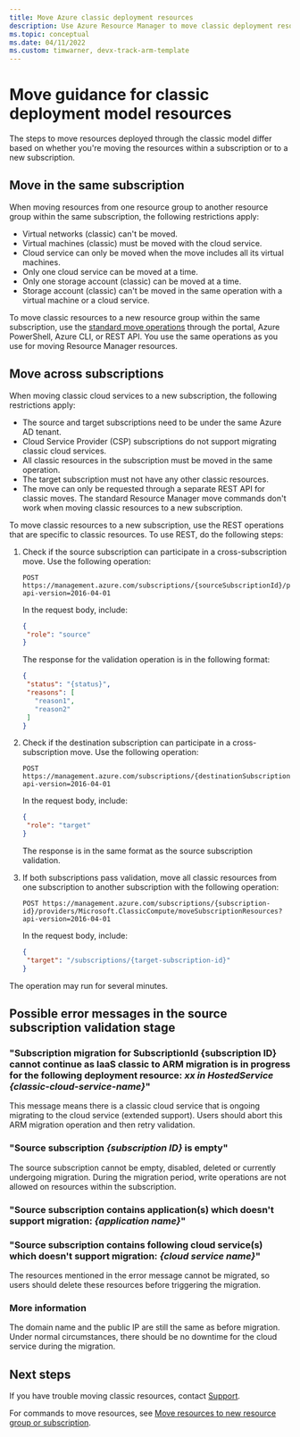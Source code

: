 ```yaml
---
title: Move Azure classic deployment resources
description: Use Azure Resource Manager to move classic deployment resources to a new resource group or subscription.
ms.topic: conceptual
ms.date: 04/11/2022
ms.custom: timwarner, devx-track-arm-template
---
```


# Move guidance for classic deployment model resources

The steps to move resources deployed through the classic model differ based on whether you're moving the resources within a subscription or to a new subscription.

## Move in the same subscription

When moving resources from one resource group to another resource group within the same subscription, the following restrictions apply:

- Virtual networks (classic) can't be moved.
- Virtual machines (classic) must be moved with the cloud service.
- Cloud service can only be moved when the move includes all its virtual machines.
- Only one cloud service can be moved at a time.
- Only one storage account (classic) can be moved at a time.
- Storage account (classic) can't be moved in the same operation with a virtual machine or a cloud service.

To move classic resources to a new resource group within the same subscription, use the [standard move operations](../move-resource-group-and-subscription.md) through the portal, Azure PowerShell, Azure CLI, or REST API. You use the same operations as you use for moving Resource Manager resources.

## Move across subscriptions

When moving classic cloud services to a new subscription, the following restrictions apply:

- The source and target subscriptions need to be under the same Azure AD tenant.
- Cloud Service Provider (CSP) subscriptions do not support migrating classic cloud services.
- All classic resources in the subscription must be moved in the same operation.
- The target subscription must not have any other classic resources.
- The move can only be requested through a separate REST API for classic moves. The standard Resource Manager move commands don't work when moving classic resources to a new subscription.

To move classic resources to a new subscription, use the REST operations that are specific to classic resources. To use REST, do the following steps:

1. Check if the source subscription can participate in a cross-subscription move. Use the following operation:

   ```HTTP
   POST https://management.azure.com/subscriptions/{sourceSubscriptionId}/providers/Microsoft.ClassicCompute/validateSubscriptionMoveAvailability?api-version=2016-04-01
   ```

     In the request body, include:

   ```json
   {
    "role": "source"
   }
   ```

     The response for the validation operation is in the following format:

   ```json
   {
    "status": "{status}",
    "reasons": [
      "reason1",
      "reason2"
    ]
   }
   ```

1. Check if the destination subscription can participate in a cross-subscription move. Use the following operation:

   ```HTTP
   POST https://management.azure.com/subscriptions/{destinationSubscriptionId}/providers/Microsoft.ClassicCompute/validateSubscriptionMoveAvailability?api-version=2016-04-01
   ```

     In the request body, include:

   ```json
   {
    "role": "target"
   }
   ```

     The response is in the same format as the source subscription validation.
1. If both subscriptions pass validation, move all classic resources from one subscription to another subscription with the following operation:

   ```HTTP
   POST https://management.azure.com/subscriptions/{subscription-id}/providers/Microsoft.ClassicCompute/moveSubscriptionResources?api-version=2016-04-01
   ```

    In the request body, include:

   ```json
   {
    "target": "/subscriptions/{target-subscription-id}"
   }
   ```

The operation may run for several minutes.

## Possible error messages in the source subscription validation stage

### "Subscription migration for SubscriptionId {subscription ID} cannot continue as IaaS classic to ARM migration is in progress for the following deployment resource: _xx in HostedService {classic-cloud-service-name}_"

This message means there is a classic cloud service that is ongoing migrating to the cloud service (extended support). Users should abort this ARM migration operation and then retry validation.

### "Source subscription _{subscription ID}_ is empty"

The source subscription cannot be empty, disabled, deleted or currently undergoing migration. During the migration period, write operations are not allowed on resources within the subscription.

### "Source subscription contains application(s) which doesn't support migration: _{application name}_"

### "Source subscription contains following cloud service(s) which doesn't support migration: _{cloud service name}_"

The resources mentioned in the error message cannot be migrated, so users should delete these resources before triggering the migration.

### More information

The domain name and the public IP are still the same as before migration. Under normal circumstances, there should be no downtime for the cloud service during the migration.

## Next steps

If you have trouble moving classic resources, contact [Support](https://portal.azure.com/#blade/Microsoft_Azure_Support/HelpAndSupportBlade/overview).

For commands to move resources, see [Move resources to new resource group or subscription](../move-resource-group-and-subscription.md).
